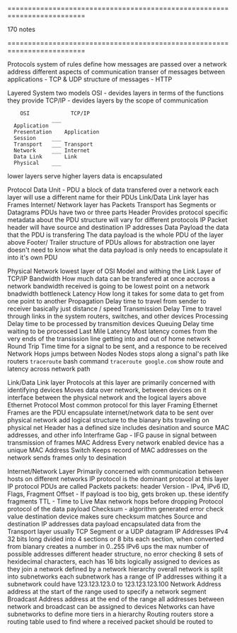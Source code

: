 =========================================================================

170 notes

=========================================================================


Protocols
  system of rules
  define how messages are passed over a network
  address different aspects of communication
    transer of messages between applications - TCP & UDP
    structure of messages - HTTP

Layered System
  two models
    OSI    - devides layers in terms of the functions they provide
    TCP/IP - devides layers by the scope of communication

        OSI             TCP/IP
                  ___
      Application
      Presentation    Application
      Session     ___
      Transport   ___ Transport
      Network     ___ Internet
      Data Link       Link
      Physical    ___

  lower layers serve higher layers
    data is encapsulated

Protocol Data Unit - PDU
  a block of data transfered over a network
  each layer will use a different name for their PDUs
    Link/Data Link layer has Frames
    Internet/ Network layer has Packets
    Transport has Segments or Datagrams
  PDUs have two or three parts
    Header
      Provides protocol specific metadata about the PDU
      structure will vary for different protocols
        IP Packet header will have source and destination IP addresses
    Data Payload
      the data that the PDU is transfering
      The data payload is the whole PDU of the layer above
    Footer/ Trailer
  structure of PDUs allows for abstraction
    one layer doesn't need to know what the data payload is
    only needs to encapsulate it into it's own PDU

Physical Network
  lowest layer of OSI Model and withing the Link Layer of TCP/IP
  Bandwidth
    How much data can be transfered at once accross a network
    bandwidth received is going to be lowest point on a network
      bnadwidth bottleneck
  Latency
    How long it takes for some data to get from one point to another
    Propagation Delay
      time to travel from sender to receiver
      basically just distance / speed
    Transmission Delay
      Time to travel through links in the system
        routers, switches, and other devices
    Processing Delay
      time to be processed by transmition devices
    Queuing Delay
      time waiting to be processed
  Last Mile Latency
    Most latency comes from the very ends of the transission line
      getting into and out of home network
  Round Trip Time
    time for a signal to be sent, and a responce to be received
  Network Hops
    jumps between Nodes
  Nodes
    stops along a signal's path like routers
  `traceroute` bash command `traceroute google.com`
    show route and latency across network path

Link/Data Link layer
  Protocols at this layer are primarily concerned with identifying devices
  Moves data over network, between devices on it
  interface between the physical network and the logical layers above
  Ethernet Protocol
    Most common protocol for this layer
    Framing
      Ethernet Frames are the PDU
      encapsulate internet/network data to be sent over physical network
      add logical structure to the bianary bits traveling on physical net
        Header has a defined size
          includes desination and source MAC addresses, and other info
        Interframe Gap - IFG
          pause in signal between transmission of frames
  MAC Address
    Every network enabled device has a unique MAC Address
  Switch
    Keeps record of MAC addresses on the network
    sends frames only to desination

Internet/Network Layer
  Primarily concerned with communication between hosts on different networks
  IP protocol is the dominant protocol at this layer
    IP protocol PDUs are called Packets
    packets:
      header
        Version - IPv4, IPv6
        ID, Flags, Fragment Offset -
          If payload is too big, gets broken up. these identify fragments
        TTL - Time to Live
          Max network hops before dropping
        Protocol
          protocol of the data payload
        Checksum - algorithm generated error check value
          destination device makes sure checksum matches
        Source and destination IP addresses
      data payload
        encapsulated data from the Transport layer
        usually TCP Segment or a UDP datagram
  IP Addresses
    IPv4
      32 bits long dvided into 4 sections or 8 bits
      each section, when converted from bianary creates a number in 0..255
    IPv6
      ups the max number of possible addresses
      different header structure, no error checking
      8 sets of hexidecimal characters, each has 16 bits
    logically assigned to devices as they join a network
    defined by a network hierarchy
      overall network is split into subnetworks
        each subnetwork has a range of IP addresses withing it
        a subnetwork could have 123.123.123.0 to 123.123.123.100
      Network Address
        address at the start of the range
        used to specify a network segment
      Broadcast Address
        address at the end of the range
      all addresses between network and broadcast can be assigned to devices
      Networks can have subnetworks to define more tiers in a hierarchy
    Routing
      routers store a routing table
        used to find where a received packet should be routed to
